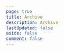 ```yaml
---
page: true
title: Archive
description: Archive
lastUpdated: false
aside: false
comment: false
---
```


<Archives/>
